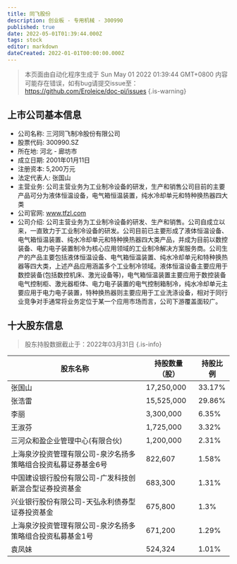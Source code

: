 ```yaml
---
title: 同飞股份
description: 创业板 - 专用机械 - 300990
published: true
date: 2022-05-01T01:39:44.000Z
tags: stock
editor: markdown
dateCreated: 2022-01-01T00:00:00.000Z
---
```


> 本页面由自动化程序生成于 Sun May 01 2022 01:39:44 GMT+0800
> 内容可能存在错误，如有bug请提交issue至：https://github.com/Eroleice/doc-pi/issues
{.is-warning}

## 上市公司基本信息
- 公司名称: 三河同飞制冷股份有限公司
- 股票代码: 300990.SZ
- 所在地: 河北 - 廊坊市
- 成立日期: 2001年01月11日
- 注册资本: 5,200万元
- 法定代表人: 张国山
- 主营业务: 公司主营业务为工业制冷设备的研发，生产和销售公司目前的主要产品可分为液体恒温设备，电气箱恒温装置，纯水冷却单元和特种换热器四大类
- 公司官网: www.tfzl.com
- 公司介绍: 公司主营业务为工业制冷设备的研发、生产和销售。公司自成立以来，一直致力于工业制冷设备的研发。公司目前已主要形成了液体恒温设备、电气箱恒温装置、纯水冷却单元和特种换热器四大类产品，并成为目前以数控装备、电力电子装置制冷为核心应用领域的工业制冷解决方案服务商。公司生产的产品主要包括液体恒温设备、电气箱恒温装置、纯水冷却单元和特种换热器等四大类，上述产品应用涵盖多个工业制冷领域。液体恒温设备主要应用于数控装备(包括数控机床、激光设备等)，电气箱恒温装置主要应用于数控装备电气控制柜、激光器柜体、电力电子装置的电气控制箱制冷，纯水冷却单元主要应用于电力电子装置，特种换热器则主要应用于工业洗涤设备，相对于同行业竞争对手通常将业务定位于某一个应用市场而言，公司下游覆盖面较广。


## 十大股东信息
> 股东持股数据截止于：2022年03月31日
{.is-info}

| 股东名称 | 持股数量（股） | 持股比例 |
| --- | --- | --- |
| 张国山 | 17,250,000 | 33.17% |
| 张浩雷 | 15,525,000 | 29.86% |
| 李丽 | 3,300,000 | 6.35% |
| 王淑芬 | 1,725,000 | 3.32% |
| 三河众和盈企业管理中心(有限合伙) | 1,200,000 | 2.31% |
| 上海泉汐投资管理有限公司-泉汐名扬多策略组合投资私募证券基金6号 | 822,607 | 1.58% |
| 中国建设银行股份有限公司-广发科技创新混合型证券投资基金 | 683,300 | 1.31% |
| 兴业银行股份有限公司-天弘永利债券型证券投资基金 | 675,800 | 1.3% |
| 上海泉汐投资管理有限公司-泉汐名扬多策略组合投资私募基金1号 | 671,200 | 1.29% |
| 袁凤妹 | 524,324 | 1.01% |




